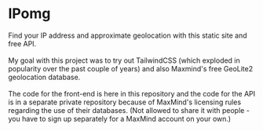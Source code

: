 # IPomg

Find your IP address and approximate geolocation with this static site and free API.
\
\
My goal with this project was to try out TailwindCSS (which exploded in popularity over the past couple of years) and also Maxmind's free GeoLite2 geolocation database.
\
\
The code for the front-end is here in this repository and the code for the API is in a separate private repository because of MaxMind's licensing rules regarding the use of their databases. (Not allowed to share it with people - you have to sign up separately for a MaxMind account on your own.)